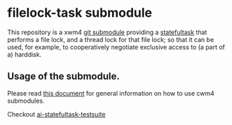 # filelock-task submodule

This repository is a xwm4 [git submodule](https://git-scm.com/book/en/v2/Git-Tools-Submodules)
providing a [statefultask](https://github.com/CarloWood/ai-statefultask)
that performs a file lock, and a thread lock for that file lock; so that it can be used,
for example, to cooperatively negotiate exclusive access to (a part of a) harddisk.

## Usage of the submodule.

Please read [this document](https://github.com/CarloWood/cwm4/blob/master/README_usage.md) for general information
on how to use cwm4 submodules.

Checkout [ai-statefultask-testsuite](https://github.com/CarloWood/ai-statefultask-testsuite)
